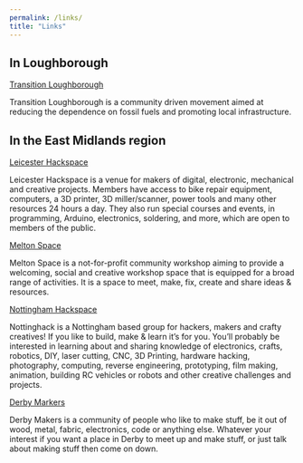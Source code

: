 ```yaml
---
permalink: /links/
title: "Links"
---
```

## In Loughborough

[Transition Loughborough](https://transitionloughborough.wordpress.com/)

Transition Loughborough is a community driven movement aimed at reducing the dependence on fossil fuels and promoting local infrastructure.

## In the East Midlands region

[Leicester Hackspace](https://leicesterhackspace.org.uk/)

Leicester Hackspace is a venue for makers of digital, electronic, mechanical and creative projects. Members have access to bike repair equipment, computers, a 3D printer, 3D miller/scanner, power tools and many other resources 24 hours a day. They also run special courses and events, in programming, Arduino, electronics, soldering, and more, which are open to members of the public.

[Melton Space](https://www.meltonspace.org.uk)

Melton Space is a not-for-profit community workshop aiming to provide a welcoming, social and creative workshop space that is equipped for a broad range of activities. It is a space to meet, make, fix, create and share ideas & resources.

[Nottingham Hackspace](https://nottinghack.org.uk/)

Nottinghack is a Nottingham based group for hackers, makers and crafty creatives! If you like to build, make & learn it’s for you. You’ll probably be interested in learning about and sharing knowledge of electronics, crafts, robotics, DIY, laser cutting, CNC, 3D Printing, hardware hacking, photography, computing, reverse engineering, prototyping, film making, animation, building RC vehicles or robots and other creative challenges and projects.

[Derby Markers](http://derbymakers.co.uk/)

Derby Makers is a community of people who like to make stuff, be it out of wood, metal, fabric, electronics, code or anything else. Whatever your interest if you want a place in Derby to meet up and make stuff, or just talk about making stuff then come on down.


